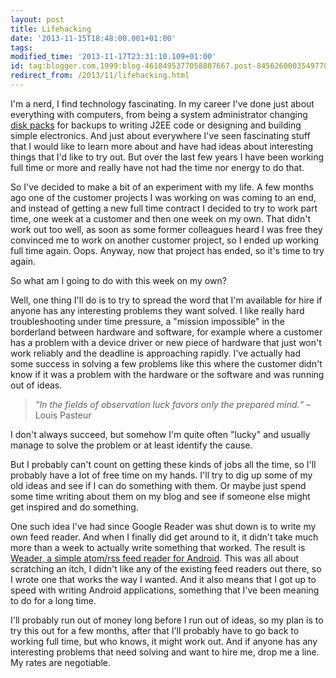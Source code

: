 ```yaml
---
layout: post
title: Lifehacking
date: '2013-11-15T18:48:00.001+01:00'
tags:
modified_time: '2013-11-17T23:31:10.109+01:00'
id: tag:blogger.com,1999:blog-4618495377058807667.post-8456260003549778912
redirect_from: /2013/11/lifehacking.html
---
```


I'm a nerd, I find technology fascinating. In my career I've done just
about everything with computers, from being a system administrator
changing [disk packs](http://en.wikipedia.org/wiki/Disk_pack) for
backups to writing J2EE code or designing and building simple
electronics. And just about everywhere I've seen fascinating stuff
that I would like to learn more about and have had ideas about
interesting things that I'd like to try out.  But over the last few
years I have been working full time or more and really have not had
the time nor energy to do that.

So I've decided to make a bit of an experiment with my life. A few
months ago one of the customer projects I was working on was coming to
an end, and instead of getting a new full time contract I decided to
try to work part time, one week at a customer and then one week on my
own. That didn't work out too well, as soon as some former colleagues
heard I was free they convinced me to work on another customer
project, so I ended up working full time again.  Oops. Anyway, now
that project has ended, so it's time to try again.

So what am I going to do with this week on my own?

Well, one thing I'll do is to try to spread the word that I'm
available for hire if anyone has any interesting problems they want
solved. I like really hard troubleshooting under time pressure, a
"mission impossible" in the borderland between hardware and software,
for example where a customer has a problem with a device driver or new
piece of hardware that just won't work reliably and the deadline is
approaching rapidly. I've actually had some success in solving a few
problems like this where the customer didn't know if it was a problem
with the hardware or the software and was running out of ideas.

> _“In the fields of observation luck favors only the prepared mind.“_ – Louis
Pasteur

I don't always succeed, but somehow I'm quite often "lucky" and
usually manage to solve the problem or at least identify the cause.

But I probably can't count on getting these kinds of jobs all the
time, so I'll probably have a lot of free time on my hands. I'll try
to dig up some of my old ideas and see if I can do something with
them. Or maybe just spend some time writing about them on my blog and
see if someone else might get inspired and do something.

One such idea I've had since Google Reader was shut down is to write
my own feed reader. And when I finally did get around to it, it didn't
take much more than a week to actually write something that
worked. The result is [Weader, a simple atom/rss feed reader for
Android](http://blog.weinigel.se/2013/10/weader-simple-atomrss-feed-reader-for.html). This
was all about scratching an itch, I didn't like any of the existing
feed readers out there, so I wrote one that works the way I
wanted. And it also means that I got up to speed with writing Android
applications, something that I've been meaning to do for a long time.

I'll probably run out of money long before I run out of ideas, so my
plan is to try this out for a few months, after that I'll probably
have to go back to working full time, but who knows, it might work
out. And if anyone has any interesting problems that need solving and
want to hire me, drop me a line. My rates are negotiable.


